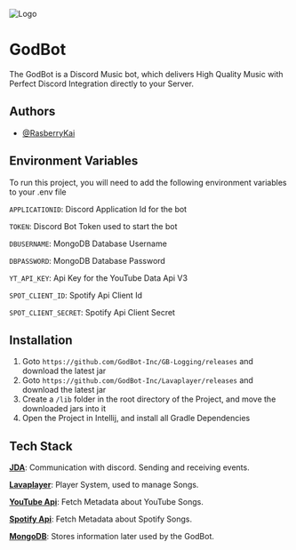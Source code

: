 
![Logo](https://i.ds.at/GgNO7w/rs:fill:1200:600/plain/2020/09/25/Gott.jpg)


# GodBot

The GodBot is a Discord Music bot, which delivers High Quality Music with Perfect Discord Integration directly to your Server.


## Authors

- [@RasberryKai](https://github.com/RasberryKai/)

## Environment Variables

To run this project, you will need to add the following environment variables to your .env file

`APPLICATIONID`: Discord Application Id for the bot

`TOKEN`: Discord Bot Token used to start the bot

`DBUSERNAME`: MongoDB Database Username

`DBPASSWORD`: MongoDB Database Password

`YT_API_KEY`: Api Key for the YouTube Data Api V3

`SPOT_CLIENT_ID`: Spotify Api Client Id

`SPOT_CLIENT_SECRET`: Spotify Api Client Secret

## Installation

1. Goto ``https://github.com/GodBot-Inc/GB-Logging/releases`` and download the latest jar
2. Goto ``https://github.com/GodBot-Inc/Lavaplayer/releases`` and download the latest jar
3. Create a ``/lib`` folder in the root directory of the Project, and move the downloaded jars into it
4. Open the Project in Intellij, and install all Gradle Dependencies

## Tech Stack

[**JDA**](https://github.com/DV8FromTheWorld/JDA): Communication with discord. Sending and receiving events.

[**Lavaplayer**](https://github.com/sedmelluq/lavaplayer): Player System, used to manage Songs.

[**YouTube Api**](https://developers.google.com/youtube/v3): Fetch Metadata about YouTube Songs.

[**Spotify Api**](https://developer.spotify.com/documentation/web-api/): Fetch Metadata about Spotify Songs.

[**MongoDB**](https://www.mongodb.com/): Stores information later used by the GodBot.
